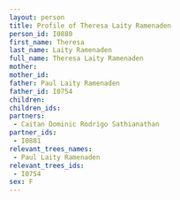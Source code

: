 ```yaml
---
layout: person
title: Profile of Theresa Laity Ramenaden
person_id: I0880
first_name: Theresa
last_name: Laity Ramenaden
full_name: Theresa Laity Ramenaden
mother: 
mother_id: 
father: Paul Laity Ramenaden
father_id: I0754
children:
children_ids:
partners:
 - Caitan Dominic Rodrigo Sathianathan
partner_ids:
 - I0881
relevant_trees_names:
 - Paul Laity Ramenaden
relevant_trees_ids:
 - I0754
sex: F
---
```



